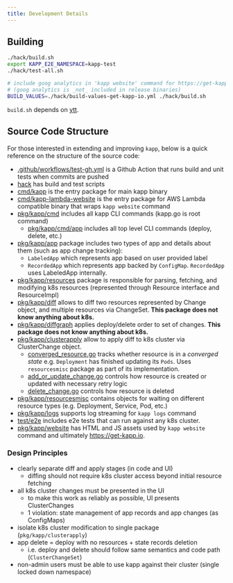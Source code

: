 ```yaml
---
title: Development Details
---
```


## Building

```bash
./hack/build.sh
export KAPP_E2E_NAMESPACE=kapp-test
./hack/test-all.sh

# include goog analytics in 'kapp website' command for https://get-kapp.io
# (goog analytics is _not_ included in release binaries)
BUILD_VALUES=./hack/build-values-get-kapp-io.yml ./hack/build.sh
```

`build.sh` depends on [ytt](https://github.com/k14s/ytt).

## Source Code Structure

For those interested in extending and improving `kapp`, below is a quick reference on the structure of the source code:

- [.github/workflows/test-gh.yml](https://github.com/k14s/kapp/blob/develop/.github/workflows/test-gh.yml) is a Github Action that runs build and unit tests when commits are pushed
- [hack](https://github.com/k14s/kapp/tree/develop/hack) has build and test scripts
- [cmd/kapp](https://github.com/k14s/kapp/blob/develop/cmd/kapp) is the entry package for main kapp binary
- [cmd/kapp-lambda-website](https://github.com/k14s/kapp/blob/develop/cmd/kapp-lambda-website) is the entry package for AWS Lambda compatible binary that wraps `kapp website` command
- [pkg/kapp/cmd](https://github.com/k14s/kapp/tree/develop/pkg/kapp/cmd) includes all kapp CLI commands (kapp.go is root command)
  - [pkg/kapp/cmd/app](https://github.com/k14s/kapp/tree/develop/pkg/kapp/cmd/app) includes all top level CLI commands (deploy, delete, etc.)
- [pkg/kapp/app](https://github.com/k14s/kapp/tree/develop/pkg/kapp/app) package includes two types of app and details about them (such as app change tracking):
  - `LabeledApp` which represents app based on user provided label
  - `RecordedApp` which represents app backed by `ConfigMap`. `RecordedApp` uses LabeledApp internally.
- [pkg/kapp/resources](https://github.com/k14s/kapp/tree/develop/pkg/kapp/resources) package is responsible for parsing, fetching, and modifying k8s resources (represented through Resource interface and ResourceImpl)
- [pkg/kapp/diff](https://github.com/k14s/kapp/tree/develop/pkg/kapp/diff) allows to diff two resources represented by Change object, and multiple resources via ChangeSet. **This package does not know anything about k8s.**
- [pkg/kapp/diffgraph](https://github.com/k14s/kapp/tree/develop/pkg/kapp/diffgraph) applies deploy/delete order to set of changes. **This package does not know anything about k8s.**
- [pkg/kapp/clusterapply](https://github.com/k14s/kapp/tree/develop/pkg/kapp/clusterapply) allow to apply diff to k8s cluster via ClusterChange object.
  - [converged_resource.go](https://github.com/k14s/kapp/blob/develop/pkg/kapp/clusterapply/converged_resource.go) tracks whether resource is in a _converged state_ e.g. `Deployment` has finished updating its `Pods`. Uses `resourcesmisc` package as part of its implementation.
  - [add_or_update_change.go](https://github.com/k14s/kapp/blob/develop/pkg/kapp/clusterapply/add_or_update_change.go) controls how resource is created or updated with necessary retry logic
  - [delete_change.go](https://github.com/k14s/kapp/blob/develop/pkg/kapp/clusterapply/delete_change.go) controls how resource is deleted
- [pkg/kapp/resourcesmisc](https://github.com/k14s/kapp/tree/develop/pkg/kapp/resourcesmisc) contains objects for waiting on different resource types (e.g. Deployment, Service, Pod, etc.)
- [pkg/kapp/logs](https://github.com/k14s/kapp/tree/develop/pkg/kapp/logs) supports log streaming for `kapp logs` command
- [test/e2e](https://github.com/k14s/kapp/tree/develop/test/e2e) includes e2e tests that can run against any k8s cluster.
- [pkg/kapp/website](https://github.com/k14s/kapp/tree/develop/pkg/kapp/website) has HTML and JS assets used by `kapp website` command and ultimately https://get-kapp.io.

### Design Principles

- clearly separate diff and apply stages (in code and UI)
  - diffing should not require k8s cluster access beyond initial resource fetching
- all k8s cluster changes must be presented in the UI
  - to make this work as reliably as possible, UI presents ClusterChanges
  - 1 violation: state management of app records and app changes (as ConfigMaps)
- isolate k8s cluster modification to single package (`pkg/kapp/clusterapply`)
- app delete = deploy with no resources + state records deletion
  - i.e. deploy and delete should follow same semantics and code path (`ClusterChangeSet`)
- non-admin users must be able to use kapp against their cluster (single locked down namespace)
